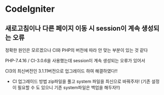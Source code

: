 # CodeIgniter

## 새로고침이나 다른 페이지 이동 시 session이 계속 생성되는 오류

정확한 원인은 모르겠으나 CI와 PHP의 버전에 따라 안 맞는 부분이 있는 것 같다

PHP-7.4.16 / CI-3.0.6을 사용했는데 session이 계속 생성되는 오류가 있어서

CI3의 최신버전인 3.1.11버전으로 업그레이드 하여 해결하였다!!

- CI 업그레이드 방법 zip파일을 풀고 system 파일을 최신으로 바꿔주자! (기존 설정이 필요할 수 도 있으니 기존 system파일은 백업을 해두자!!)

